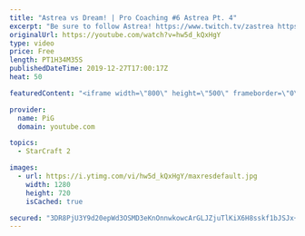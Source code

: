 ```yaml
---
title: "Astrea vs Dream! | Pro Coaching #6 Astrea Pt. 4"
excerpt: "Be sure to follow Astrea! https://www.twitch.tv/zastrea https://twitter.com/SCAstrea  Like the content? Then consider to leave a thumbs up and subscribe! ;) If you wish to support me please consider doing so through my patreon: https://www.patreon.com/PiGSC2 Videos don’t appear in your feed and you want"
originalUrl: https://youtube.com/watch?v=hw5d_kQxHgY
type: video
price: Free
length: PT1H34M35S
publishedDateTime: 2019-12-27T17:00:17Z
heat: 50

featuredContent: "<iframe width=\"800\" height=\"500\" frameborder=\"0\" src=\"https://www.youtube.com/embed/hw5d_kQxHgY\" allow=\"accelerometer; autoplay; encrypted-media; gyroscope; picture-in-picture\" allowfullscreen></iframe>"

provider:
  name: PiG
  domain: youtube.com

topics:
  - StarCraft 2

images:
  - url: https://i.ytimg.com/vi/hw5d_kQxHgY/maxresdefault.jpg
    width: 1280
    height: 720
    isCached: true

secured: "3DR8PjU3Y9d20epWd3OSMD3eKnOnnwkowcArGLJZjuTlKiX6H8sskf1bJSJx+DYVQLD0MXa9GLXoM5qr9fSTViPGt6CaKqsnD/mOvBbjz4vA4P2P3CLp9yapcm5PXJAzbFQoPw+o02Y6JzjRjsYcQgwzQE+pPpMMQK8+8CbyFf1kAkTS6yQXie5hXk7vz//tAa6dAMWYw5BurW23MwxgiU040DhMPppMEPRRF7MznDxnjGgTGhrpErqVjTBWUd/Km/fR4wDw0wOkQ4dqu4cGppbRP47fVJt5vbrFbMF9o9aRX9IJZF8h94cybF7+WzCE5QuSLBcbTKWEKVw+z64mdtQ3knpmlvnENqRaJki+/COldEiMU2JUQd6q54rKDhMcT1PMWClXljJgP3Gjbzx1p01XiyI2e1vpyCtFVblNFsQ=;oYj1+m/TajmXRA7JnGaSDQ=="
---
```



